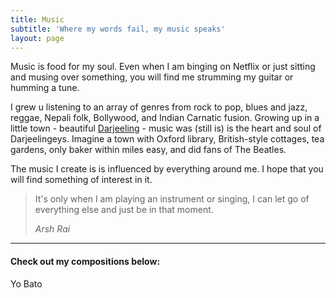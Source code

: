 ```yaml
---
title: Music
subtitle: 'Where my words fail, my music speaks'
layout: page
---
```

Music is food for my soul. Even when I am binging on Netflix or just sitting and musing over something, you will find me strumming my guitar or humming a tune.

I grew u listening to an array of genres from rock to pop, blues and jazz, reggae, Nepali folk, Bollywood, and Indian Carnatic fusion.  Growing up in a little town - beautiful [Darjeeling](https://www.incredibleindia.org/content/incredibleindia/en/destinations/darjeeling.html) - music was (still is) is the heart and soul of Darjeelingeys.  Imagine a town with Oxford library, British-style cottages, tea gardens, only baker within miles easy, and did fans of The Beatles.

The music I create is is influenced by everything around me. I hope that you will find something of interest in it.

> It's only when I am playing an instrument or singing, I can let go of everything else and just be in that moment.
>
> <cite>Arsh Rai</cite>

<hr />

#### Check out my compositions below:&#xA;

Yo Bato

